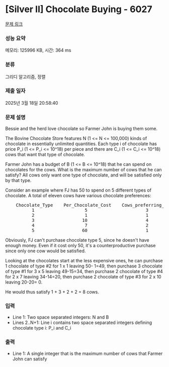 # [Silver II] Chocolate Buying - 6027 

[문제 링크](https://www.acmicpc.net/problem/6027) 

### 성능 요약

메모리: 125996 KB, 시간: 364 ms

### 분류

그리디 알고리즘, 정렬

### 제출 일자

2025년 3월 18일 20:58:40

### 문제 설명

<p>Bessie and the herd love chocolate so Farmer John is buying them some.</p>

<p>The Bovine Chocolate Store features N (1 <= N <= 100,000) kinds of chocolate in essentially unlimited quantities.  Each type i of chocolate has price P_i (1 <= P_i <= 10^18) per piece and there are C_i (1 <= C_i <= 10^18) cows that want that type of chocolate.</p>

<p>Farmer John has a budget of B (1 <= B <= 10^18) that he can spend on chocolates for the cows. What is the maximum number of cows that he can satisfy?  All cows only want one type of chocolate, and will be satisfied only by that type.</p>

<p>Consider an example where FJ has 50 to spend on 5 different types of chocolate. A total of eleven cows have various chocolate preferences:</p>

<pre>    Chocolate_Type    Per_Chocolate_Cost    Cows_preferring_this_type
          1                   5                      3
          2                   1                      1
          3                  10                      4
          4                   7                      2
          5                  60                      1</pre>

<p>Obviously, FJ can't purchase chocolate type 5, since he doesn't have enough money. Even if it cost only 50, it's a counterproductive purchase since only one cow would be satisfied.</p>

<p>Looking at the chocolates start at the less expensive ones, he can purchase 1 chocolate of type #2 for 1 x  1 leaving 50- 1=49, then purchase 3 chocolate of type #1 for 3 x  5 leaving 49-15=34, then purchase 2 chocolate of type #4 for 2 x 7 leaving 34-14=20, then purchase 2 chocolate of type #3 for 2 x 10 leaving 20-20= 0.</p>

<p>He would thus satisfy 1 + 3 + 2 + 2 = 8 cows.</p>

### 입력 

 <ul>
	<li>Line 1: Two space separated integers: N and B</li>
	<li>Lines 2..N+1: Line i contains two space separated integers defining chocolate type i: P_i and C_i</li>
</ul>

<p> </p>

### 출력 

 <ul>
	<li>Line 1: A single integer that is the maximum number of cows that Farmer John can satisfy</li>
</ul>

<p> </p>

